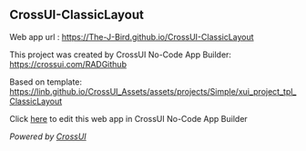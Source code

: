 ## CrossUI-ClassicLayout
Web app url : https://The-J-Bird.github.io/CrossUI-ClassicLayout

This project was created by CrossUI No-Code App Builder: https://crossui.com/RADGithub

Based on template: https://linb.github.io/CrossUI_Assets/assets/projects/Simple/xui_project_tpl_ClassicLayout

Click [here](https://crossui.com/RADGithub/#!from=github&owner=The-J-Bird&repo=CrossUI-ClassicLayout) to edit this web app in CrossUI No-Code App Builder

<i>Powered by [CrossUI](https://crossui.com)</i>
